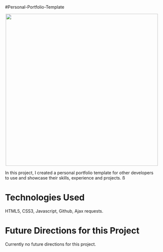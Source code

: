 #Personal-Portfolio-Template

<p align="center">
  <img src="img/NickolasTeixeira.jpg" width="500">
</p>

In this project, I created a personal portfolio template for other developers to use and showcase their skills, experience and projects. ß 

# Technologies Used

HTML5, CSS3, Javascript, Github, Ajax requests.


# Future Directions for this Project

Currently no future directions for this project.
